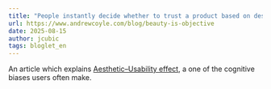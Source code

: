 ```yaml
---
title: "People instantly decide whether to trust a product based on design"
url: https://www.andrewcoyle.com/blog/beauty-is-objective
date: 2025-08-15
author: jcubic
tags: bloglet_en
---
```


An article which explains [Aesthetic–Usability effect](https://en.wikipedia.org/wiki/Aesthetic%E2%80%93usability_effect), a one of the cognitive biases users often make.
